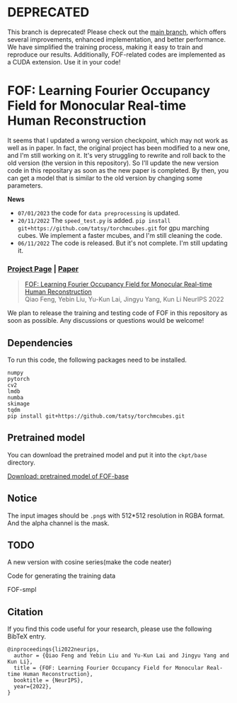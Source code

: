 # DEPRECATED
This branch is deprecated! Please check out the [main branch](https://github.com/fengq1a0/FOF/), which offers several improvements, enhanced implementation, and better performance. 
We have simplified the training process, making it easy to train and reproduce our results. Additionally, FOF-related codes are implemented as a CUDA extension. Use it in your code!

# FOF: Learning Fourier Occupancy Field for Monocular Real-time Human Reconstruction
It seems that I updated a wrong version checkpoint, which may not work as well as in paper. In fact, the original project has been modified to a new one, and I'm still working on it. It's very struggling to rewrite and roll back to the old version (the version in this repository). So I'll update the new version code in this repositary as soon as the new paper is completed. By then, you can get a model that is similar to the old version by changing some parameters.

**News**
* `07/01/2023` the code for `data preprocessing` is updated. 
* `20/11/2022` The `speed_test.py` is added. `pip install git+https://github.com/tatsy/torchmcubes.git` for gpu marching cubes. We implement a faster mcubes, and I'm still cleaning the code.
* `06/11/2022` The code is released. But it's not complete. I'm still updating it. 


### [Project Page](http://cic.tju.edu.cn/faculty/likun/projects/FOF/index.html) | [Paper](http://cic.tju.edu.cn/faculty/likun/projects/FOF/imgs/FOF_paper.pdf) 



> [FOF: Learning Fourier Occupancy Field for Monocular Real-time Human Reconstruction](http://cic.tju.edu.cn/faculty/likun/projects/FOF/imgs/FOF_paper.pdf)  
> Qiao Feng, Yebin Liu, Yu-Kun Lai, Jingyu Yang, Kun Li
> NeurIPS 2022

We plan to release the training and testing code of FOF in this repository as soon as possible. Any discussions or questions would be welcome!

## Dependencies

To run this code, the following packages need to be installed.

```
numpy
pytorch
cv2
lmdb
numba
skimage
tqdm
pip install git+https://github.com/tatsy/torchmcubes.git
```

## Pretrained model

You can download the pretrained model and put it into the `ckpt/base` directory.

[Download: pretrained model of FOF-base](https://pan.baidu.com/s/17xdfkT6UKtuX5w0nvSK6yw?pwd=89go)

## Notice
The input images should be `.png`s with 512*512 resolution in RGBA format. And the alpha channel is the mask.

## TODO

A new version with cosine series(make the code neater)

Code for generating the training data

FOF-smpl


## Citation

If you find this code useful for your research, please use the following BibTeX entry.

```
@inproceedings{li2022neurips,
  author = {Qiao Feng and Yebin Liu and Yu-Kun Lai and Jingyu Yang and Kun Li},
  title = {FOF: Learning Fourier Occupancy Field for Monocular Real-time Human Reconstruction},
  booktitle = {NeurIPS},
  year={2022},
}
```
